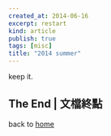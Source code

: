 ```yaml
---
created_at: 2014-06-16
excerpt: restart
kind: article
publish: true
tags: [misc]
title: "2014 summer"
---
```


keep it.

## The End | 文檔終點

back to [home](http://ttyn.me)
